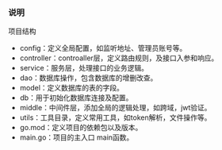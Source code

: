 ### 说明
项目结构
* config：定义全局配置，如监听地址、管理员账号等。
* controller：controaller层，定义路由规则，及接口入参和响应。
* service：服务层，处理接口的业务逻辑。
* dao：数据库操作，包含数据库的增删改查。
* model：定义数据库的表的字段。
* db：用于初始化数据库连接及配置。
* middle：中间件层，添加全局的逻辑处理，如跨域，jwt验证。
* utils：工具目录，定义常用工具，如token解析，文件操作等。
* go.mod：定义项目的依赖包以及版本。
* main.go：项目的主入口 main函数。